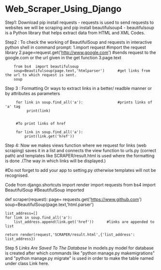 # Web_Scraper_Using_Django

Step1:
Download pip install requests - requests is used to send requests to websites we will be scraping
and pip install beautifulsoup4 - beautifulsoup is a Python library that helps extract data from HTML and XML Codes.


Step2 : To check the working of BeautifulSoup and requests in interactive python shell in command prompt:
        1.import request                                #import the request library
        2.page=request.get('http://www.google.com')     #sends request to the google.com or the url given in the get function
        3.page.text

        from bs4  import beautifulsoup
        soup=Beautifulsoup(page.text,'htmlparser')      #get links from the url to which request is sent.
        soup
     
Step 3  : Formatting Or ways to extract links in a better/ readble manner or by attributes as parameters

         for link in soup.find_all('a'):                #prints links of 'a' tag
              print(link)
              
              
         #To print links of href 
         
         for link in soup.find_all('a'):
             print(link.get('href'))
Step 4: Now we makes views function where we request for links (web scraping) saves it in a list and connects the view function to urls.py (correct path) and templates like 
SCRAPER/result.html is used where the formatting is done .(The way in which links will be displayed.)

#Do not forget to add your app to setting.py otherwise templates will not be recognised.

Code 
from django.shortcuts import render
import requests
from bs4 import BeautifulSoup   #BeautifulSoup imported


def scraper(request):
    page= requests.get('https://www.github.com')
    soup=BeautifulSoup(page.text,'html.parser')

    list_address=[]
    for link in soup.find_all('a'):
        list_address.append(link.get('href'))      #links are appended to list

    return render(request,'SCRAPER/result.html',{'list_address': list_address})
    
    
 Step 5 
 *Links Are Saved To The Database*
 In models.py model for database is created after which commands like "python manage.py makemigrations" and "python manage.py migrate" is used in order to make the table named under class Link here. 
 
 
    
